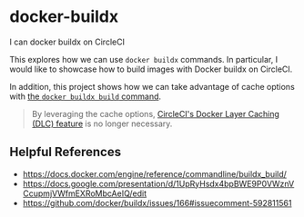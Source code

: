 # docker-buildx
I can docker buildx on CircleCI

This explores how we can use `docker buildx` commands.
In particular, I would like to showcase how to build images with Docker buildx on CircleCI.

In addition, this project shows how we can take advantage of cache options with [the `docker buildx build` command](https://docs.docker.com/engine/reference/commandline/buildx_build/).

> By leveraging the cache options, [CircleCI's Docker Layer Caching (DLC) feature](https://circleci.com/docs/docker-layer-caching) is no longer necessary.

## Helpful References

- https://docs.docker.com/engine/reference/commandline/buildx_build/
- https://docs.google.com/presentation/d/1UpRyHsdx4bpBWE9P0VWznVCcupmjVWfmEXRoMbcAeIQ/edit
- https://github.com/docker/buildx/issues/166#issuecomment-592811561
